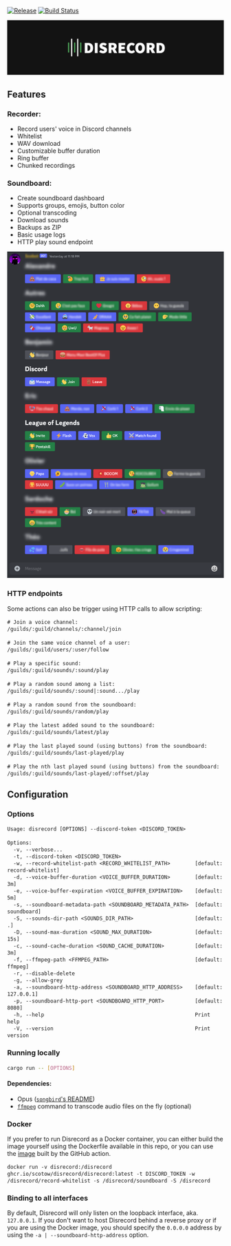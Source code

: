 [![Release](https://img.shields.io/github/v/tag/scotow/disrecord?label=version)](https://github.com/scotow/disrecord/tags)
[![Build Status](https://img.shields.io/github/actions/workflow/status/scotow/disrecord/docker.yml)](https://github.com/scotow/disrecord/actions)


![Banner](banner.png)

## Features

### Recorder:

- Record users' voice in Discord channels
- Whitelist
- WAV download
- Customizable buffer duration
- Ring buffer
- Chunked recordings

### Soundboard:

- Create soundboard dashboard
- Supports groups, emojis, button color
- Optional transcoding
- Download sounds
- Backups as ZIP
- Basic usage logs
- HTTP play sound endpoint

![Soundboard](soundboard.png)

### HTTP endpoints

Some actions can also be trigger using HTTP calls to allow scripting:

```
# Join a voice channel:
/guilds/:guild/channels/:channel/join

# Join the same voice channel of a user:
/guilds/:guild/users/:user/follow

# Play a specific sound:
/guilds/:guild/sounds/:sound/play

# Play a random sound among a list:
/guilds/:guild/sounds/:sound|:sound.../play

# Play a random sound from the soundboard:
/guilds/:guild/sounds/random/play

# Play the latest added sound to the soundboard:
/guilds/:guild/sounds/latest/play

# Play the last played sound (using buttons) from the soundboard:
/guilds/:guild/sounds/last-played/play

# Play the nth last played sound (using buttons) from the soundboard:
/guilds/:guild/sounds/last-played/:offset/play
```


## Configuration

### Options

```
Usage: disrecord [OPTIONS] --discord-token <DISCORD_TOKEN>

Options:
  -v, --verbose...                                           
  -t, --discord-token <DISCORD_TOKEN>                        
  -w, --record-whitelist-path <RECORD_WHITELIST_PATH>        [default: record-whitelist]
  -d, --voice-buffer-duration <VOICE_BUFFER_DURATION>        [default: 3m]
  -e, --voice-buffer-expiration <VOICE_BUFFER_EXPIRATION>    [default: 5m]
  -s, --soundboard-metadata-path <SOUNDBOARD_METADATA_PATH>  [default: soundboard]
  -S, --sounds-dir-path <SOUNDS_DIR_PATH>                    [default: .]
  -D, --sound-max-duration <SOUND_MAX_DURATION>              [default: 15s]
  -c, --sound-cache-duration <SOUND_CACHE_DURATION>          [default: 3m]
  -f, --ffmpeg-path <FFMPEG_PATH>                            [default: ffmpeg]
  -r, --disable-delete
  -g, --allow-grey 
  -a, --soundboard-http-address <SOUNDBOARD_HTTP_ADDRESS>    [default: 127.0.0.1]
  -p, --soundboard-http-port <SOUNDBOARD_HTTP_PORT>          [default: 8080]
  -h, --help                                                 Print help
  -V, --version                                              Print version
```

### Running locally

```sh
cargo run -- [OPTIONS]
```

#### Dependencies:

- Opus ([`songbird`'s README](https://github.com/serenity-rs/songbird#dependencies))
- [`ffmpeg`](https://ffmpeg.org/download.html) command to transcode audio files on the fly (optional)

### Docker

If you prefer to run Disrecord as a Docker container, you can either build the image yourself using the Dockerfile available in this repo, or you can use the [image](https://github.com/scotow/disrecord/pkgs/container/disrecord%2Fdisrecord) built by the GitHub action.

```
docker run -v disrecord:/disrecord ghcr.io/scotow/disrecord/disrecord:latest -t DISCORD_TOKEN -w /disrecord/record-whitelist -s /disrecord/soundboard -S /disrecord
```

### Binding to all interfaces

By default, Disrecord will only listen on the loopback interface, aka. `127.0.0.1`. If you don't want to host Disrecord behind a reverse proxy or if you are using the Docker image, you should specify the `0.0.0.0` address by using the `-a | --soundboard-http-address` option.